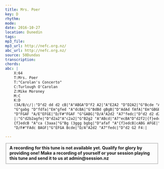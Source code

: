 ```yaml
---
title: Mrs. Poer
key: D
rhythm: 
mode:
date: 2016-10-27
location: Dunedin
tags:
mp3_file:
mp3_url: http://nefc.org.nz/
abc_url: http://nefc.org.nz/
source: 50Dundas
transcription:
chords: 
abc: |
    X:64
    T:Mrs. Poer
    T:"Carolan's Concerto"
    C:Turlough O'Carolan
    Z:Mike Moroney
    M:C
    K:D
    (3A/B/c/|:"D"d2 dd d2 cB|"A"ABGA"D"F2 A2|"A"E2A2 "D"D2A2|"G"Bcde "A"dcBA|"D"d2a2 fgaf|"A7"efge "D"fgaf|
    "G"gabg "D"fdfa|"Em"gfed "A"dcBA|"G"BdBd gBgB|"D"AdAd fAfA|"Em"GBGB efed|"A7"dcBc A2 AG|
    "D"FGAF "A/E"EFGE|"D/F#"FGAF "G"GABG|"D/A"A2d2 "A7"fedc|"D"d2 d2 d2 z (3A/B/c/:|
    |:"G"d2b2agfe|"D"d2a2"A"c2a2|"G"B2g2 "A"ABcd|"A7"ecBA"D"d2f2|{f}edcB"A" ca (3aaa|"G"Bg (3ggg "D"Af (3fff|
    {f}edcB "A"ca (3aaa|"G"Bg (3ggg bgbg|"D"afaf "A"{f}edcB|cABG AFGE|"D"DAFA DAFA|"Em"GEBE GEBE|
    "D/F#"FAdc BAGF|"G"EFGA Bcde|"D/A"A2d2 "A7"fedc|"D"d2 G2 F4:|

---
```

<fieldset><strong>A recording for this tune is not available yet. Qualify for glory by providing one!
Make a recording of yourself or your session playing this tune and send it to us at admin@session.nz</strong></fieldset><br />

